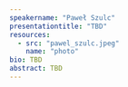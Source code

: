 ```yaml
---
speakername: "Paweł Szulc"
presentationtitle: "TBD"
resources:
  - src: "pawel_szulc.jpeg"
    name: "photo"
bio: TBD
abstract: TBD
---
```

